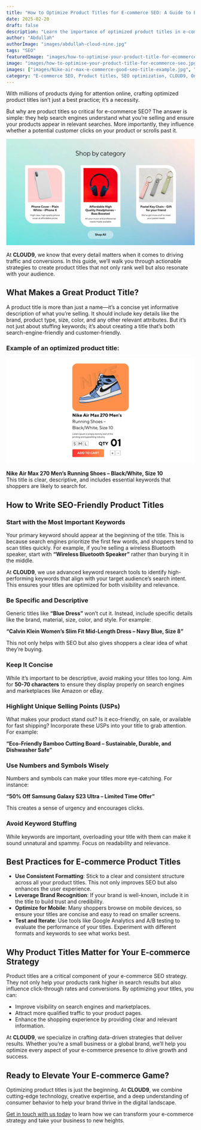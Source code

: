 ```yaml
---
title: "How to Optimize Product Titles for E-commerce SEO: A Guide to Boosting Visibility and Sales"
date: 2025-02-20
draft: false
description: "Learn the importance of optimized product titles in e-commerce SEO and discover actionable strategies to enhance visibility and drive sales."
author: "Abdullah"
authorImage: "images/abdullah-cloud-nine.jpg"
tags: "SEO"
featuredImage: "images/how-to-optimise-your-product-title-for-ecommerce-seo.jpg"
image: "images/how-to-optimise-your-product-title-for-ecommerce-seo.jpg"
images: ["images/Nike-air-max-e-commerce-good-seo-title-example.jpg", "images/how-to-optimise-your-product-title-for-ecommerce-seo.jpg"]
category: "E-commerce SEO, Product titles, SEO optimization, CLOUD9, Online sales"
---
```


With millions of products dying for attention online, crafting optimized product titles isn’t just a best practice; it’s a necessity.

But why are product titles so critical for e-commerce SEO? The answer is simple: they help search engines understand what you’re selling and ensure your products appear in relevant searches. More importantly, they influence whether a potential customer clicks on your product or scrolls past it.

![How to optimize your product title for eCommerce SEO](images/how-to-optimise-your-product-title-for-ecommerce-seo.jpg)


At **CLOUD9**, we know that every detail matters when it comes to driving traffic and conversions. In this guide, we’ll walk you through actionable strategies to create product titles that not only rank well but also resonate with your audience.

## What Makes a Great Product Title?
A product title is more than just a name—it’s a concise yet informative description of what you’re selling. It should include key details like the brand, product type, size, color, and any other relevant attributes. But it’s not just about stuffing keywords; it’s about creating a title that’s both search-engine-friendly and customer-friendly.

### Example of an optimized product title:

![Nike Air Max eCommerce Good SEO Title Example](images/Nike-air-max-e-commerce-good-seo-title-example.jpg)


**Nike Air Max 270 Men’s Running Shoes – Black/White, Size 10**  
This title is clear, descriptive, and includes essential keywords that shoppers are likely to search for.

## How to Write SEO-Friendly Product Titles

### Start with the Most Important Keywords
Your primary keyword should appear at the beginning of the title. This is because search engines prioritize the first few words, and shoppers tend to scan titles quickly. For example, if you’re selling a wireless Bluetooth speaker, start with **“Wireless Bluetooth Speaker”** rather than burying it in the middle.

At **CLOUD9**, we use advanced keyword research tools to identify high-performing keywords that align with your target audience’s search intent. This ensures your titles are optimized for both visibility and relevance.

### Be Specific and Descriptive
Generic titles like **“Blue Dress”** won’t cut it. Instead, include specific details like the brand, material, size, color, and style. For example:

**“Calvin Klein Women’s Slim Fit Mid-Length Dress – Navy Blue, Size 8”**

This not only helps with SEO but also gives shoppers a clear idea of what they’re buying.

### Keep It Concise
While it’s important to be descriptive, avoid making your titles too long. Aim for **50-70 characters** to ensure they display properly on search engines and marketplaces like Amazon or eBay.

### Highlight Unique Selling Points (USPs)
What makes your product stand out? Is it eco-friendly, on sale, or available for fast shipping? Incorporate these USPs into your title to grab attention. For example:

**“Eco-Friendly Bamboo Cutting Board – Sustainable, Durable, and Dishwasher Safe”**

### Use Numbers and Symbols Wisely
Numbers and symbols can make your titles more eye-catching. For instance:

**“50% Off Samsung Galaxy S23 Ultra – Limited Time Offer”**

This creates a sense of urgency and encourages clicks.

### Avoid Keyword Stuffing
While keywords are important, overloading your title with them can make it sound unnatural and spammy. Focus on readability and relevance.

## Best Practices for E-commerce Product Titles

- **Use Consistent Formatting**: Stick to a clear and consistent structure across all your product titles. This not only improves SEO but also enhances the user experience.
- **Leverage Brand Recognition**: If your brand is well-known, include it in the title to build trust and credibility.
- **Optimize for Mobile**: Many shoppers browse on mobile devices, so ensure your titles are concise and easy to read on smaller screens.
- **Test and Iterate**: Use tools like Google Analytics and A/B testing to evaluate the performance of your titles. Experiment with different formats and keywords to see what works best.

## Why Product Titles Matter for Your E-commerce Strategy
Product titles are a critical component of your e-commerce SEO strategy. They not only help your products rank higher in search results but also influence click-through rates and conversions. By optimizing your titles, you can:

- Improve visibility on search engines and marketplaces.
- Attract more qualified traffic to your product pages.
- Enhance the shopping experience by providing clear and relevant information.

At **CLOUD9**, we specialize in crafting data-driven strategies that deliver results. Whether you’re a small business or a global brand, we’ll help you optimize every aspect of your e-commerce presence to drive growth and success.

## Ready to Elevate Your E-commerce Game?
Optimizing product titles is just the beginning. At **CLOUD9**, we combine cutting-edge technology, creative expertise, and a deep understanding of consumer behavior to help your brand thrive in the digital landscape.

[Get in touch with us today](/contact) to learn how we can transform your e-commerce strategy and take your business to new heights.
